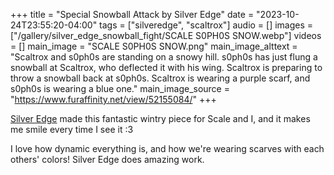 +++
title = "Special Snowball Attack by Silver Edge"
date = "2023-10-24T23:55:20-04:00"
tags = ["silveredge", "scaltrox"]
audio = []
images = ["/gallery/silver_edge_snowball_fight/SCALE S0PH0S SNOW.webp"]
videos = []
main_image = "SCALE S0PH0S SNOW.png"
main_image_alttext = "Scaltrox and s0ph0s are standing on a snowy hill. s0ph0s has just flung a snowball at Scaltrox, who deflected it with his wing. Scaltrox is preparing to throw a snowball back at s0ph0s.  Scaltrox is wearing a purple scarf, and s0ph0s is wearing a blue one."
main_image_source = "https://www.furaffinity.net/view/52155084/"
+++

[Silver Edge](https://www.furaffinity.net/user/silveredge/) made this fantastic wintry piece for Scale and I, and it makes me smile every time I see it :3<!--more-->

I love how dynamic everything is, and how we're wearing scarves with each others' colors!  Silver Edge does amazing work.
